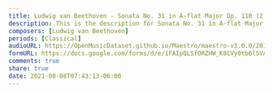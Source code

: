 ```yaml
---
title: Ludwig van Beethoven - Sonata No. 31 in A-flat Major Op. 110 (2)
description: This is the description for Sonata No. 31 in A-flat Major Op. 110 by Ludwig van Beethoven
composers: [Ludwig van Beethoven]
periods: [Classical]
audioURL: https://OpenMusicDataset.github.io/Maestro/maestro-v3.0.0/2018/MIDI-Unprocessed_Recital9-11_MID--AUDIO_10_R1_2018_wav--2.midi
formURL: https://docs.google.com/forms/d/e/1FAIpQLSfORZHW_K8CVy0tb6lSVADHdd5rWEXOFNv3rIdrD7U6G4Lqvw/viewform
comments: true
share: true
date: 2021-08-08T07:43:13-06:00
---
```


